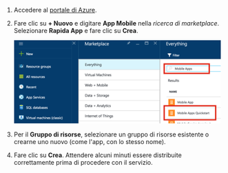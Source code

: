 1. Accedere al [portale di Azure].

2. Fare clic su **+ Nuovo** e digitare **App Mobile** nella _ricerca di marketplace_. Selezionare **Rapida App** e fare clic su **Crea**.

    ![Portale Azure con rapida App evidenziato](./media/app-service-mobile-dotnet-backend-create-new-service/search-mobile-apps-quickstart.png)


3. Per il **Gruppo di risorse**, selezionare un gruppo di risorse esistente o crearne uno nuovo (come l'app, con lo stesso nome). 
 
4. Fare clic su **Crea**. Attendere alcuni minuti essere distribuite correttamente prima di procedere con il servizio.

<!-- URLs. -->
[Portale di Azure]: https://portal.azure.com/

